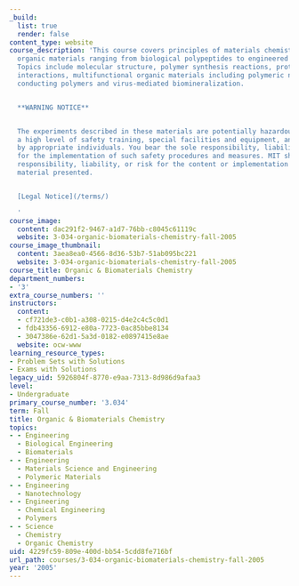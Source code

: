 ```yaml
---
_build:
  list: true
  render: false
content_type: website
course_description: 'This course covers principles of materials chemistry common to
  organic materials ranging from biological polypeptides to engineered block copolymers.
  Topics include molecular structure, polymer synthesis reactions, protein-protein
  interactions, multifunctional organic materials including polymeric nanoreactors,
  conducting polymers and virus-mediated biomineralization.


  **WARNING NOTICE**


  The experiments described in these materials are potentially hazardous and require
  a high level of safety training, special facilities and equipment, and supervision
  by appropriate individuals. You bear the sole responsibility, liability, and risk
  for the implementation of such safety procedures and measures. MIT shall have no
  responsibility, liability, or risk for the content or implementation of any of the
  material presented.


  [Legal Notice](/terms/)

  '
course_image:
  content: dac291f2-9467-a1d7-76bb-c8045c61119c
  website: 3-034-organic-biomaterials-chemistry-fall-2005
course_image_thumbnail:
  content: 3aea8ea0-4566-8d36-53b7-51ab095bc221
  website: 3-034-organic-biomaterials-chemistry-fall-2005
course_title: Organic & Biomaterials Chemistry
department_numbers:
- '3'
extra_course_numbers: ''
instructors:
  content:
  - cf721de3-c0b1-a308-0215-d4e2c4c5c0d1
  - fdb43356-6912-e80a-7723-0ac85bbe8134
  - 3047386e-62d1-5a3d-0182-e0897415e8ae
  website: ocw-www
learning_resource_types:
- Problem Sets with Solutions
- Exams with Solutions
legacy_uid: 5926804f-8770-e9aa-7313-8d986d9afaa3
level:
- Undergraduate
primary_course_number: '3.034'
term: Fall
title: Organic & Biomaterials Chemistry
topics:
- - Engineering
  - Biological Engineering
  - Biomaterials
- - Engineering
  - Materials Science and Engineering
  - Polymeric Materials
- - Engineering
  - Nanotechnology
- - Engineering
  - Chemical Engineering
  - Polymers
- - Science
  - Chemistry
  - Organic Chemistry
uid: 4229fc59-809e-400d-bb54-5cdd8fe716bf
url_path: courses/3-034-organic-biomaterials-chemistry-fall-2005
year: '2005'
---
```

